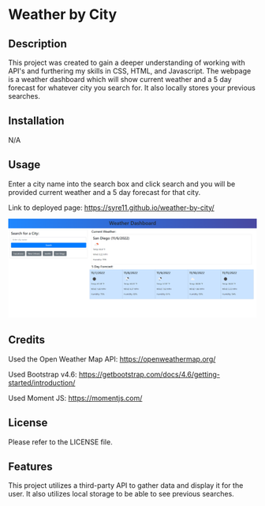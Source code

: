 # Weather by City
## Description

This project was created to gain a deeper understanding of working with API's and furthering my skills in CSS, HTML, and Javascript. The webpage is a weather dashboard which will show current weather and a 5 day forecast for whatever city you search for. It also locally stores your previous searches.

## Installation

N/A

## Usage

Enter a city name into the search box and click search and you will be provided current weather and a 5 day forecast for that city.

Link to deployed page: https://syre11.github.io/weather-by-city/

![Screenshot of the webpage](./assets/images/Screenshot%202022-11-06%20154017.png)

## Credits

Used the Open Weather Map API: https://openweathermap.org/

Used Bootstrap v4.6: https://getbootstrap.com/docs/4.6/getting-started/introduction/

Used Moment JS: https://momentjs.com/

## License

Please refer to the LICENSE file.

## Features

This project utilizes a third-party API to gather data and display it for the user. It also utilizes local storage to be able to see previous searches.
